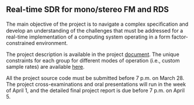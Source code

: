 ## Real-time SDR for mono/stereo FM and RDS

The main objective of the project is to navigate a complex speciﬁcation and develop an understanding of the challenges that must be addressed for a real-time implementation of a computing system operating in a form factor-constrained environment. 

The project description is available in the project [document](doc/3dy4-project-2024.pdf). The unique constraints for each group for different modes of operation (i.e., custom sample rates) are available [here](doc/3dy4-constraints-group-65.pdf).

All the project source code must be submitted before 7 p.m. on March 28. The project cross-examinations and oral presentations will run in the week of April 1, and the detailed final project report is due before 7 p.m. on April 5. 
